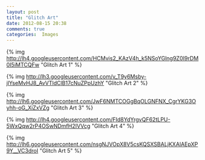 ```yaml
---
layout: post
title: "Glitch Art"
date: 2012-08-15 20:38
comments: true
categories:  Images
---
```


{% img http://lh4.googleusercontent.com/HCMvis2_KAzV4h_k5NSoYGlng9Z0I9rDM0I5iMTCQFw  "Glitch Art 1" %}

{% img http://lh3.googleusercontent.com/v_T9y6Msby-jlYseMvHJ8_AvVTldClB17cNuZPpUzhY  "Glitch Art 2" %}

{% img http://lh6.googleusercontent.com/JwF6NMTCOGgBqOLGNFNX_CgrYKG3Oyhh-oG_XiZxVZg  "Glitch Art 3" %}

{% img http://lh4.googleusercontent.com/FId8YdYrgvQF62tLPU-5WxQqw2rP4OSwNDmfH2IVVcg  "Glitch Art 4" %}

{% img http://lh6.googleusercontent.com/nsgNJVOpX8V5csKQSXSBALjKXAlAEpXP9Y__VC3droI "Glitch Art 5" %}